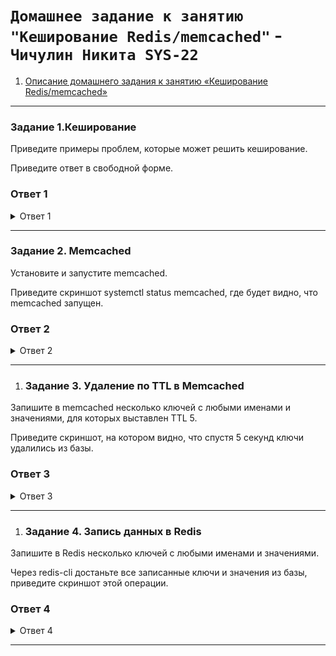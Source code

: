 # `Домашнее задание к занятию "Кеширование Redis/memcached"` - `Чичулин Никита SYS-22`



1. [Описание домашнего задания к занятию «Кеширование Redis/memcached»](https://github.com/netology-code/sdb-homeworks/blob/main/11-02.md)

---

 ### Задание 1.Кеширование
Приведите примеры проблем, которые может решить кеширование.

Приведите ответ в свободной форме.


### Ответ 1
<details>
  <summary>Ответ 1</summary>
Кеширование играет важную роль в оптимизации производительности и улучшении отклика системы. Вот несколько примеров проблем, которые может решить кеширование:

 - Медленные запросы к базе данных: Если система часто обращается к базе данных для выполнения одних и тех же запросов, кеширование позволяет сохранить результаты этих запросов в памяти. Повторные запросы могут быть удовлетворены из кеша, минимизируя нагрузку на базу данных и ускоряя отклик системы.

 - Частые вычисления или операции: Если в системе есть операции или вычисления, которые требуют значительных вычислительных ресурсов и часто повторяются, результаты этих операций могут быть закешированы. Повторные запросы могут быть обработаны намного быстрее за счет использования кеша.

 - Дорогостоящие операции ввода-вывода: Если в системе присутствуют операции ввода-вывода, такие как чтение больших файлов или обращение к внешним службам, результаты этих операций могут быть закешированы. Это уменьшит время ожидания и улучшит производительность приложения.

 - Динамически генерируемые контент и представления: Кеширование может быть использовано для хранения готовых HTML-страниц, изображений или других видов контента. Это особенно полезно в случае динамических веб-сайтов, где генерация контента требует значительных ресурсов.

 - Улучшение отзывчивости интерфейса пользователя: Кеширование клиентских данных и запросов к серверу может уменьшить задержки при загрузке данных, что способствует быстрому отображению информации и улучшает пользовательский опыт.

 - Оптимизация работы сетевых запросов: При работе с внешними API или удаленными серверами, кеширование ответов от этих серверов может существенно снизить задержки и улучшить отклик системы.

 - Уменьшение нагрузки на веб-серверы: Кеширование статических ресурсов, таких как CSS, JavaScript и изображения, позволяет уменьшить количество запросов к веб-серверу, снижая тем самым его нагрузку и улучшая быстродействие веб-приложений.

Кеширование является мощным инструментом оптимизации, который позволяет решать множество проблем, связанных с производительностью и отзывчивостью системы.
</details>


--------

 ### Задание 2. Memcached
Установите и запустите memcached.

Приведите скриншот systemctl status memcached, где будет видно, что memcached запущен.

### Ответ 2
<details>
  <summary>Ответ 2</summary>
  тест
</details>


--------

1. ### Задание 3. Удаление по TTL в Memcached
Запишите в memcached несколько ключей с любыми именами и значениями, для которых выставлен TTL 5.

Приведите скриншот, на котором видно, что спустя 5 секунд ключи удалились из базы.

   

### Ответ 3
<details>
  <summary>Ответ 3</summary>
   тест
</details>



--------

1. ### Задание 4. Запись данных в Redis
Запишите в Redis несколько ключей с любыми именами и значениями.

Через redis-cli достаньте все записанные ключи и значения из базы, приведите скриншот этой операции.


### Ответ 4
<details>
  <summary>Ответ 4</summary>
   тест
</details>

--------






